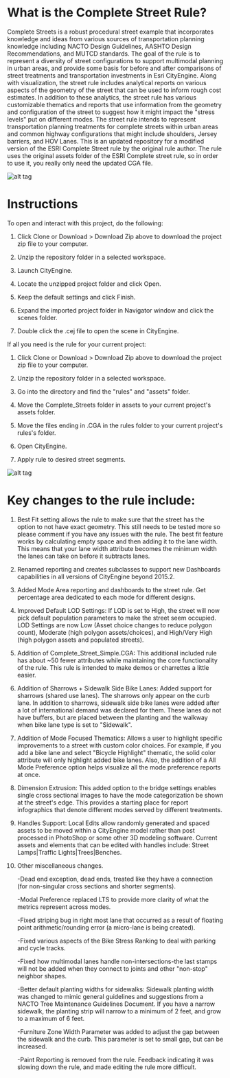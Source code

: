 # What is the Complete Street Rule?
Complete Streets is a robust procedural street example that incorporates knowledge and ideas from various sources of transportation planning knowledge including NACTO Design Guidelines, AASHTO Design Recommendations, and MUTCD standards. The goal of the rule is to represent a diversity of street configurations to support multimodal planning in urban areas, and provide some basis for before and after comparisons of street treatments and transportation investments in Esri CityEngine. Along with visualization, the street rule includes analytical reports on various aspects of the geometry of the street that can be used to inform rough cost estimates. In addition to these analytics, the street rule has various customizable thematics and reports that use information from the geometry and configuration of the street to suggest how it might impact the "stress levels" put on different modes. The street rule intends to represent transportation planning treatments for complete streets within urban areas and common highway configurations that might include shoulders, Jersey barriers, and HOV Lanes.
This is an updated repository for a modified version of the ESRI Complete Street rule by the original rule author. 
The rule uses the original assets folder of the ESRI Complete street rule, so in order to use it, you really only need the updated CGA file. 

![alt tag](https://github.com/Holisticnature/Complete_Street_Rule/blob/master/images/CSRuleCEDemo.gif)

# Instructions
To open and interact with this project, do the following:
1.	Click Clone or Download > Download Zip above to download the project zip file to your computer.

2.	Unzip the repository folder in a selected workspace.

3.	Launch CityEngine.

4.	Locate the unzipped project folder and click Open.

5.	Keep the default settings and click Finish.

6.	Expand the imported project folder in Navigator window and click the scenes folder.

7.	Double click the .cej file to open the scene in CityEngine.

If all you need is the rule for your current project: 
1.	Click Clone or Download > Download Zip above to download the project zip file to your computer.

2.	Unzip the repository folder in a selected workspace.

3.	Go into the directory and find the "rules" and "assets" folder. 

4.	Move the Complete_Streets folder in assets to your current project's assets folder. 

5.	Move the files ending in .CGA in the rules folder to your current project's rules's folder. 

6.	Open CityEngine. 

7.	Apply rule to desired street segments.

![alt tag](https://github.com/Holisticnature/Complete_Street_Rule/blob/master/images/RoadDietEX.jpg)

# Key changes to the rule include:

1. Best Fit setting allows the rule to make sure that the street has the option to not have exact geometry.
This still needs to be tested more so please comment if you have any issues with the rule. The best fit feature works by calculating empty space and then adding it to the lane width. This means that your lane width attribute becomes the minimum width the lanes can take on before it subtracts lanes.

2. Renamed reporting and creates subclasses to support new Dashboards capabilities in all versions of CityEngine beyond 2015.2.  

3. Added Mode Area reporting and dashboards to the street rule. Get percentage area dedicated to each mode for different designs.

4. Improved Default LOD Settings: If LOD is set to High, the street will now pick default population parameters to make the street seem occupied. LOD Settings are now Low (Asset choice changes to reduce polygon count), Moderate (high polygon assets/choices), and High/Very High (high polygon assets and populated streets).

5. Addition of Complete_Street_Simple.CGA: This additional included rule has about ~50 fewer attributes while maintaining the core functionality of the rule. This rule is intended to make demos or charrettes a little easier.

6. Addition of Sharrows + Sidewalk Side Bike Lanes: Added support for sharrows (shared use lanes). The sharrows only appear on the curb lane. In addition to sharrows, sidewalk side bike lanes were added after a lot of international demand was declared for them. These lanes do not have buffers, but are placed between the planting and the walkway when bike lane type is set to "Sidewalk". 

7. Addition of Mode Focused Thematics: Allows a user to highlight specific improvements to a street with custom color choices. For example, if you add a bike lane and select "Bicycle Highlight" thematic, the solid color attribute will only highlight added bike lanes. Also, the addition of a All Mode Preference option helps visualize all the mode preference reports at once.  

8. Dimension Extrusion: This added option to the bridge settings enables single cross sectional images to have the mode categorization be shown at the street's edge. This provides a starting place for report infographics that denote different modes served by different treatments. 

9. Handles Support: Local Edits allow randomly generated and spaced assets to be moved within a CityEngine model rather than post processed in PhotoShop or some other 3D modeling software. Current assets and elements that can be edited with handles include: Street Lamps|Traffic Lights|Trees|Benches.

10. Other miscellaneous changes.

	-Dead end exception, dead ends, treated like they have a connection (for non-singular cross sections and shorter segments). 
	
	-Modal Preference replaced LTS to provide more clarity of what the metrics represent across modes. 

	-Fixed striping bug in right most lane that occurred as a result of floating point arithmetic/rounding error (a micro-lane is being created).

	-Fixed various aspects of the Bike Stress Ranking to deal with parking and cycle tracks.

	-Fixed how multimodal lanes handle non-intersections-the last stamps will not be added when they connect to joints and other "non-stop" neighbor shapes.

	-Better default planting widths for sidewalks: Sidewalk planting width was changed to mimic general guidelines and suggestions from a NACTO Tree Maintenance Guidelines Document. If you have a narrow sidewalk, the planting strip will narrow to a minimum of 2 feet, and grow to a maximum of 6 feet.

	-Furniture Zone Width Parameter was added to adjust the gap between the sidewalk and the curb. This parameter is set to small gap, but can be increased. 
	
	-Paint Reporting is removed from the rule. Feedback indicating it was slowing down the rule, and made editing the rule more difficult. 
